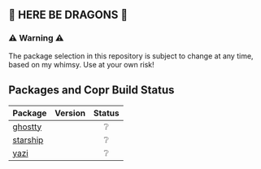 ## 🐉 HERE BE DRAGONS 🐉

### ⚠️ Warning ⚠️
The package selection in this repository is subject to change at any time, based on my whimsy.
Use at your own risk!

## Packages and Copr Build Status

| Package   | Version   | Status |
|-----------|-----------|:------:|
| [ghostty](https://copr.fedorainfracloud.org/coprs/nclundell/fedora-extras/package/ghostty/) |  | <div align="center">❔</div> |
| [starship](https://copr.fedorainfracloud.org/coprs/nclundell/fedora-extras/package/starship/) |  | <div align="center">❔</div> |
| [yazi](https://copr.fedorainfracloud.org/coprs/nclundell/fedora-extras/package/yazi/) |  | <div align="center">❔</div> |
